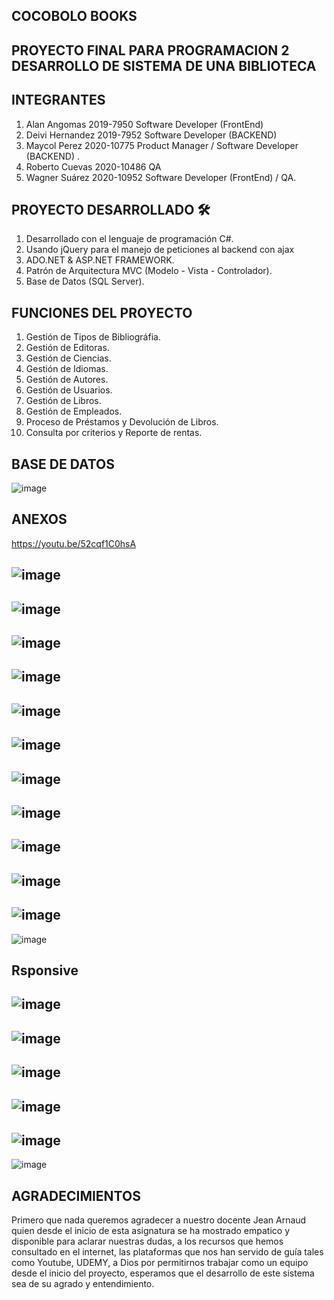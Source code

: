 ## COCOBOLO BOOKS

## PROYECTO FINAL PARA PROGRAMACION 2 DESARROLLO DE SISTEMA DE UNA BIBLIOTECA


## INTEGRANTES

1. Alan Angomas 2019-7950 Software Developer (FrontEnd)
2. Deivi Hernandez 2019-7952 Software Developer (BACKEND)
3. Maycol Perez 2020-10775 Product Manager / Software Developer (BACKEND) .
4. Roberto Cuevas 2020-10486 QA
5. Wagner Suárez 2020-10952 Software Developer (FrontEnd) / QA.

## PROYECTO DESARROLLADO 🛠️

1. Desarrollado con el lenguaje de programación C#.
2. Usando jQuery para el manejo de peticiones al backend con ajax
3. ADO.NET & ASP.NET FRAMEWORK.
4. Patrón de Arquitectura MVC (Modelo - Vista - Controlador).
5. Base de Datos (SQL Server).

## FUNCIONES DEL PROYECTO

1. Gestión de Tipos de Bibliográfia.
2. Gestión de Editoras.
3. Gestión de Ciencias.
4. Gestión de Idiomas.
5. Gestión de Autores.
6. Gestión de Usuarios.
7. Gestión de Libros.
8. Gestión de Empleados.
9. Proceso de Préstamos y Devolución de Libros.
10. Consulta por criterios y Reporte de rentas.


## BASE DE DATOS

![image](https://user-images.githubusercontent.com/74669208/166005400-d3161a64-c36e-47df-9ede-661a17065237.png)

## ANEXOS
https://youtu.be/52cqf1C0hsA

![image](https://user-images.githubusercontent.com/74669208/166005524-e71c04ac-fec2-4f76-81db-38fc4eee0147.png)
------------
![image](https://user-images.githubusercontent.com/74669208/166007688-19106f4d-bae4-49cc-b981-46edcc848376.png)
------------
![image](https://user-images.githubusercontent.com/74669208/166005799-a871024e-9a32-4809-81d4-7916db7cc974.png)
------------
![image](https://user-images.githubusercontent.com/74669208/166006242-02bd4a23-6fe6-4e10-bfcb-1c1181b1a259.png)
------------
![image](https://user-images.githubusercontent.com/74669208/166006277-d1b5d3e3-45ea-45ec-8727-f9c37db03a65.png)
------------
![image](https://user-images.githubusercontent.com/74669208/166006330-b723827f-665c-41f7-83be-85bf81e1ab00.png)
------------
![image](https://user-images.githubusercontent.com/74669208/164948030-debe0612-f056-4b26-a18e-71b8c2818020.png)
---------
![image](https://user-images.githubusercontent.com/86993307/165432220-1ce07215-568d-42e3-9e38-09537a0daa4b.png)
---------
![image](https://user-images.githubusercontent.com/86993307/165433723-76f43cb7-a3a4-448f-b73f-89ac5cb5524e.png)
---------
![image](https://user-images.githubusercontent.com/86993307/165433775-9a6a4e3b-62ee-4e65-8537-6305553f3c5e.png)
---------
![image](https://user-images.githubusercontent.com/86993307/165433816-7feaa1f3-27d8-4853-a58e-02dc0e4e67ba.png)
--------
![image](https://user-images.githubusercontent.com/74669208/166006491-e3c3e4e1-c76f-4885-b0e5-b8c842dffe1a.png)
## Rsponsive 
![image](https://user-images.githubusercontent.com/74669208/166006798-5a980138-8e75-4741-9465-62a727ec48d3.png)
--------
![image](https://user-images.githubusercontent.com/74669208/166006844-37f5da0d-a17d-4739-aabe-6d625ff4687a.png)
--------
![image](https://user-images.githubusercontent.com/74669208/166006887-4dced089-b0f9-4a6f-90fc-c1b79ae4dc12.png)
--------
![image](https://user-images.githubusercontent.com/74669208/166006915-865ef082-a069-40b6-8564-a247feb9b42b.png)
--------
![image](https://user-images.githubusercontent.com/74669208/166006957-e57358f7-672f-430a-9e29-2bc6dcf573e2.png)
--------
![image](https://user-images.githubusercontent.com/74669208/166007443-c2dee456-d9a3-47aa-a9f4-22b3bfab3fd8.png)



## AGRADECIMIENTOS

Primero que nada queremos agradecer a nuestro docente Jean Arnaud quien desde el inicio de esta asignatura se ha mostrado empatico y disponible para aclarar nuestras dudas, a los recursos que hemos consultado en el internet, las plataformas que nos han servido de guía tales como Youtube, UDEMY, a Dios por permitirnos trabajar como un equipo desde el inicio del proyecto, esperamos que el desarrollo de este sistema sea de su agrado y entendimiento.


